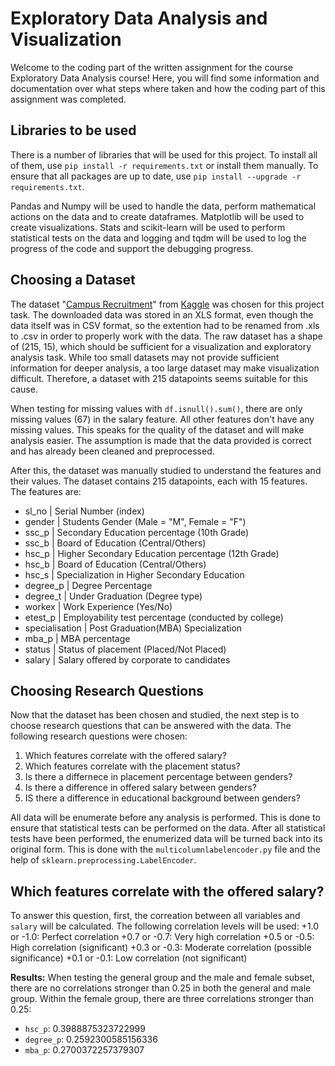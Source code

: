 # Exploratory Data Analysis and Visualization

Welcome to the coding part of the written assignment for the course Exploratory Data Analysis course! Here, you will find some information and documentation over what steps where taken and how the coding part of this assignment was completed.


## Libraries to be used

There is a number of libraries that will be used for this project. To install all of them, use `pip install -r requirements.txt` or install them manually. To ensure that all packages are up to date, use `pip install --upgrade -r requirements.txt`.

Pandas and Numpy will be used to handle the data, perform mathematical actions on the data and to create dataframes. Matplotlib will be used to create visualizations.
Stats and scikit-learn will be used to perform statistical tests on the data and logging and tqdm will be used to log the progress of the code and support the debugging progress.

## Choosing a Dataset

The dataset "[Campus Recruitment](https://www.kaggle.com/datasets/benroshan/factors-affecting-campus-placement?resource=download&select=Placement_Data_Full_Class.csv)" from [Kaggle](https://www.kaggle.com/) was chosen for this project task. The downloaded data was stored in an XLS format, even though the data itself was in CSV format, so the extention had to be renamed from .xls to .csv in order to properly work with the data. The raw dataset has a shape of (215, 15), which should be sufficient for a visualization and exploratory analysis task. While too small datasets may not provide sufficient information for deeper analysis, a too large dataset may make visualization difficult. Therefore, a dataset with 215 datapoints seems suitable for this cause.

When testing for missing values with `df.isnull().sum()`, there are only missing values (67) in the salary feature. All other features don't have any missing values. This speaks for the quality of the dataset and will make analysis easier. The assumption is made that the data provided is correct and has already been cleaned and preprocessed.

After this, the dataset was manually studied to understand the features and their values. The dataset contains 215 datapoints, each with 15 features. The features are:
- sl_no           | Serial Number (index)
- gender          | Students Gender (Male = "M", Female = "F")
- ssc_p           | Secondary Education percentage (10th Grade)
- ssc_b           | Board of Education (Central/Others)
- hsc_p           | Higher Secondary Education percentage (12th Grade)
- hsc_b           | Board of Education (Central/Others)
- hsc_s           | Specialization in Higher Secondary Education
- degree_p        | Degree Percentage
- degree_t        | Under Graduation (Degree type)
- workex          | Work Experience (Yes/No)
- etest_p         | Employability test percentage (conducted by college)
- specialisation  | Post Graduation(MBA) Specialization
- mba_p           | MBA percentage
- status          | Status of placement (Placed/Not Placed)
- salary          | Salary offered by corporate to candidates


## Choosing Research Questions

Now that the dataset has been chosen and studied, the next step is to choose research questions that can be answered with the data. The following research questions were chosen:

1. Which features correlate with the offered salary?
2. Which features correlate with the placement status?
3. Is there a differnece in placement percentage between genders?
4. Is there a difference in offered salary between genders?
5. IS there a difference in educational background between genders?

All data will be enumerate before any analysis is performed. This is done to ensure that statistical tests can be performed on the data. After all statistical tests have been performed, the enumerized data will be turned back into its original form. This is done with the `multicolumnlabelencoder.py` file and the help of `sklearn.preprocessing.LabelEncoder`.

## Which features correlate with the offered salary?

To answer this question, first, the correation between all variables and `salary` will be calculated. The following correlation levels will be used:
+1.0 or -1.0: Perfect correlation
+0.7 or -0.7: Very high correlation
+0.5 or -0.5: High correlation (significant)
+0.3 or -0.3: Moderate correlation (possible significance)
+0.1 or -0.1: Low correlation (not significant)

**Results:**
When testing the general group and the male and female subset, there are no correlations stronger than 0.25 in both the general and male group. Within the female group, there are three correlations stronger than 0.25:
- `hsc_p`:    0.3988875323722999
- `degree_p`: 0.2592300585156336 
- `mba_p`:    0.2700372257379307
